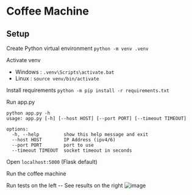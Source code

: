 # Coffee Machine

## Setup

Create Python virtual environment
`python -m venv .venv`

Activate venv
- Windows : `.venv\Scripts\activate.bat`
- Linux : `source venv/bin/activate`

Install requirements
`python -m pip install -r requirements.txt`

Run app.py
```
python app.py -h
usage: app.py [-h] [--host HOST] [--port PORT] [--timeout TIMEOUT]

options:
  -h, --help         show this help message and exit
  --host HOST        IP Address (ipv4/6)
  --port PORT        port to use
  --timeout TIMEOUT  socket timeout in seconds
```

Open `localhost:5000` (Flask default)

Run the coffee machine

Run tests on the left -- See results on the right 
![image](https://user-images.githubusercontent.com/28791624/174411292-4c06550c-ce56-4fa4-a5a3-83ea96cb5c84.png)
